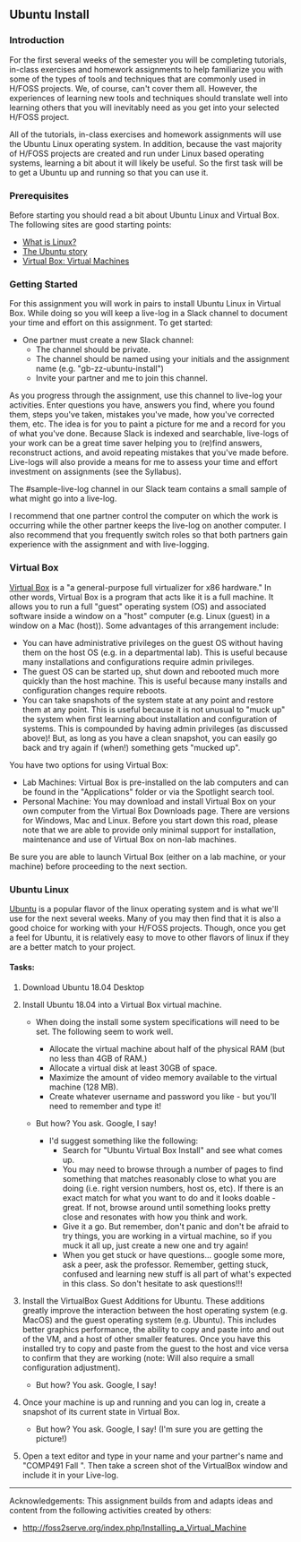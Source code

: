 ## Ubuntu Install

### Introduction
For the first several weeks of the semester you will be completing tutorials, in-class exercises and homework assignments to help familiarize you with some of the types of tools and techniques that are commonly used in H/FOSS projects. We, of course, can't cover them all. However, the experiences of learning new tools and techniques should translate well into learning others that you will inevitably need as you get into your selected H/FOSS project.

All of the tutorials, in-class exercises and homework assignments will use the Ubuntu Linux operating system. In addition, because the vast majority of H/FOSS projects are created and run under Linux based operating systems, learning a bit about it will likely be useful. So the first task will be to get a Ubuntu up and running so that you can use it.

### Prerequisites

Before starting you should read a bit about Ubuntu Linux and Virtual Box. The following sites are good starting points:

- [What is Linux?](https://opensource.com/resources/what-is-linux)
- [The Ubuntu story](https://opensource.com/resources/what-is-linux)
- [Virtual Box: Virtual Machines](https://opensource.com/resources/what-is-linux)

### Getting Started

For this assignment you will work in pairs to install Ubuntu Linux in Virtual Box. While doing so you will keep a live-log in a Slack channel to document your time and effort on this assignment. To get started:

- One partner must create a new Slack channel:
  - The channel should be private.
  - The channel should be named using your initials and the assignment name (e.g. "gb-zz-ubuntu-install")
  - Invite your partner and me to join this channel.

As you progress through the assignment, use this channel to live-log your activities. Enter questions you have, answers you find, where you found them, steps you've taken, mistakes you've made, how you've corrected them, etc. The idea is for you to paint a picture for me and a record for you of what you've done. Because Slack is indexed and searchable, live-logs of your work can be a great time saver helping you to (re)find answers, reconstruct actions, and avoid repeating mistakes that you've made before. Live-logs will also provide a means for me to assess your time and effort investment on assignments (see the Syllabus).

The #sample-live-log channel in our Slack team contains a small sample of what might go into a live-log.

I recommend that one partner control the computer on which the work is occurring while the other partner keeps the live-log on another computer. I also recommend that you frequently switch roles so that both partners gain experience with the assignment and with live-logging.

### Virtual Box

[Virtual Box](https://www.virtualbox.org/wiki/VirtualBox) is a "a general-purpose full virtualizer for x86 hardware." In other words, Virtual Box is a program that acts like it is a full machine. It allows you to run a full "guest" operating system (OS) and associated software inside a window on a "host" computer (e.g. Linux (guest) in a window on a Mac (host)). Some advantages of this arrangement include:

- You can have administrative privileges on the guest OS without having them on the host OS (e.g. in a departmental lab). This is useful because many installations and configurations require admin privileges.
- The guest OS can be started up, shut down and rebooted much more quickly than the host machine. This is useful because many installs and configuration changes require reboots.
- You can take snapshots of the system state at any point and restore them at any point. This is useful because it is not unusual to "muck up" the system when first learning about installation and configuration of systems. This is compounded by having admin privileges (as discussed above)! But, as long as you have a clean snapshot, you can easily go back and try again if (when!) something gets "mucked up".

You have two options for using Virtual Box:

- Lab Machines: Virtual Box is pre-installed on the lab computers and can be found in the "Applications" folder or via the Spotlight search tool.
- Personal Machine: You may download and install Virtual Box on your own computer from the Virtual Box Downloads page. There are versions for Windows, Mac and Linux. Before you start down this road, please note that we are able to provide only minimal support for installation, maintenance and use of Virtual Box on non-lab machines.

Be sure you are able to launch Virtual Box (either on a lab machine, or your machine) before proceeding to the next section.

### Ubuntu Linux

[Ubuntu](http://www.ubuntu.com/) is a popular flavor of the linux operating system and is what we'll use for the next several weeks. Many of you may then find that it is also a good choice for working with your H/FOSS projects. Though, once you get a feel for Ubuntu, it is relatively easy to move to other flavors of linux if they are a better match to your project.

#### Tasks:

1. Download Ubuntu 18.04 Desktop
2. Install Ubuntu 18.04 into a Virtual Box virtual machine.
   - When doing the install some system specifications will need to be set. The following seem to work well.
     - Allocate the virtual machine about half of the physical RAM (but no less than 4GB of RAM.)
     - Allocate a virtual disk at least 30GB of space.
     - Maximize the amount of video memory available to the virtual machine (128 MB).
     - Create whatever username and password you like - but you'll need to remember and type it!

   - But how? You ask. Google, I say!
     - I'd suggest something like the following:
       - Search for "Ubuntu Virtual Box Install" and see what comes up.
       - You may need to browse through a number of pages to find something that matches reasonably close to what you are doing (i.e. right version numbers, host os, etc). If there is an exact match for what you want to do and it looks doable - great. If not, browse around until something looks pretty close and resonates with how you think and work.
       - Give it a go. But remember, don't panic and don't be afraid to try things, you are working in a virtual machine, so if you muck it all up, just create a new one and try again!
       - When you get stuck or have questions... google some more, ask a peer, ask the professor. Remember, getting stuck, confused and learning new stuff is all part of what's expected in this class. So don't hesitate to ask questions!!!

3. Install the VirtualBox Guest Additions for Ubuntu. These additions greatly improve the interaction between the host operating system (e.g. MacOS) and the guest operating system (e.g. Ubuntu). This includes better graphics performance, the ability to copy and paste into and out of the VM, and a host of other smaller features. Once you have this installed try to copy and paste from the guest to the host and vice versa to confirm that they are working (note: Will also require a small configuration adjustment).
   - But how? You ask. Google, I say!
4. Once your machine is up and running and you can log in, create a snapshot of its current state in Virtual Box.
   - But how? You ask. Google, I say! (I'm sure you are getting the picture!)
5. Open a text editor and type in your name and your partner's name and "COMP491 Fall <YEAR>". Then take a screen shot of the VirtualBox window and include it in your Live-log.

---

Acknowledgements: This assignment builds from and adapts ideas and content from the following activities created by others:
- http://foss2serve.org/index.php/Installing_a_Virtual_Machine
